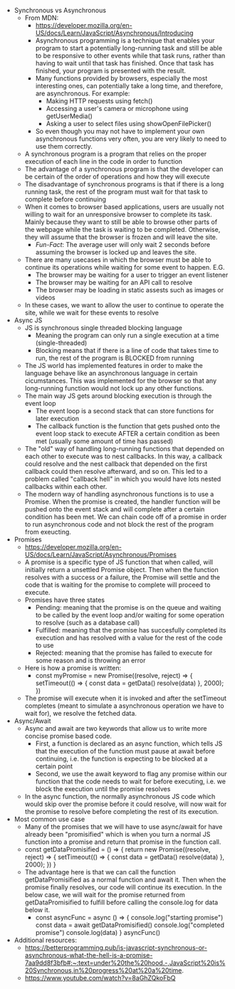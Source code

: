 - Synchronous vs Asynchronous
	- From MDN:
		- https://developer.mozilla.org/en-US/docs/Learn/JavaScript/Asynchronous/Introducing
		- Asynchronous programming is a technique that enables your program to start a potentially long-running task and still be able to be responsive to other events while that task runs, rather than having to wait until that task has finished. Once that task has finished, your program is presented with the result.
		- Many functions provided by browsers, especially the most interesting ones, can potentially take a long time, and therefore, are asynchronous. For example:
			- Making HTTP requests using fetch()
			- Accessing a user's camera or microphone using getUserMedia()
			- Asking a user to select files using showOpenFilePicker()
		- So even though you may not have to implement your own asynchronous functions very often, you are very likely to need to use them correctly.
	- A synchronous program is a program that relies on the proper execution of each line in the code in order to function
	- The advantage of a synchronous program is that the developer can be certain of the order of operations and how they will execute
	- The disadvantage of synchronous programs is that if there is a long running task, the rest of the program must wait for that task to complete before continuing
	- When it comes to browser based applications, users are usually not willing to wait for an unresponsive browser to complete its task. Mainly because they want to still be able to browse other parts of the webpage while the task is waiting to be completed. Otherwise, they will assume that the browser is frozen and will leave the site.
		- _Fun-Fact_: The average user will only wait 2 seconds before assuming the browser is locked up and leaves the site.
	- There are many usecases in which the browser must be able to continue its operations while waiting for some event to happen. E.G.
		- The browser may be waiting for a user to trigger an event listener
		- The browser may be waiting for an API call to resolve
		- The browser may be loading in static assests such as images or videos
	- In these cases, we want to allow the user to continue to operate the site, while we wait for these events to resolve
- Async JS
	- JS is synchronous single threaded blocking language
		- Meaning the program can only run a single execution at a time (single-threaded)
		- Blocking means that if there is a line of code that takes time to run, the rest of the program is BLOCKED from running
	- The JS world has implemented features in order to make the language behave like an asynchronous language in certain cicumstances. This was implemented for the browser so that any long-running function would not lock up any other functions. 
	- The main way JS gets around blocking execution is through the event loop
		- The event loop is a second stack that can store functions for later execution
		- The callback function is the function that gets pushed onto the event loop stack to execute AFTER a certain condition as been met (usually some amount of time has passed)
	- The "old" way of handling long-running functions that depended on each other to execute was to nest callbacks. In this way, a callback could resolve and the nest callback that depended on the first callback could then resolve afterward, and so on. This led to a problem called "callback hell" in which you would have lots nested callbacks within each other. 
	- The modern way of handling asynchronous functions is to use a Promise. When the promise is created, the handler function will be pushed onto the event stack and will complete after a certain condition has been met. We can chain code off of a promise in order to run asynchronous code and not block the rest of the program from exeucting.
- Promises
	- https://developer.mozilla.org/en-US/docs/Learn/JavaScript/Asynchronous/Promises
	- A promise is a specific type of JS function that when called, will initially return a unsettled Promise object. Then when the function resolves with a success or a failure, the Promise will settle and the code that is waiting for the promise to complete will proceed to execute.
	- Promises have three states
		- Pending: meaning that the promise is on the queue and waiting to be called by the event loop and/or waiting for some operation to resolve (such as a database call)
		- Fulfilled: meaning that the promise has succesfully completed its execution and has resolved with a value for the rest of the code to use
		- Rejected: meaning that the promise has failed to execute for some reason and is throwing an error
	- Here is how a promise is written:
		- const myPromise = new Promise((resolve, reject) => {
				setTimeout(() => {
					const data = getData()
					resolve(data)
				}, 2000);
			})
	- The promise will execute when it is invoked and after the setTimeout completes (meant to simulate a asynchronous operation we have to wait for), we resolve the fetched data.
- Async/Await
	- Async and await are two keywords that allow us to write more concise promise based code.
		- First, a function is declared as an async function, which tells JS that the execution of the function must pause at await before continuing, i.e. the function is expecting to be blocked at a certain point
		- Second, we use the await keyword to flag any promise within our function that the code needs to wait for before executing, i.e. we block the execution until the promise resolves
	- In the async function, the normally asynchronous JS code which would skip over the promise before it could resolve, will now wait for the promise to resolve before completing the rest of its execution.
- Most common use case
	- Many of the promises that we will have to use async/await for have already been "promisified" which is when you turn a normal JS function into a promise and return that promise in the function call.
	- const getDataPromisified = () => {
			return new Promise((resolve, reject) => {
				setTimeout(() => {
					const data = getData()
					resolve(data)
				}, 2000);
			})
		} 
	- The advantage here is that we can call the function getDataPromisified as a normal function and await it. Then when the promise finally resolves, our code will continue its execution. In the below case, we will wait for the promise returned from getDataPromisified to fulfill before calling the console.log for data below it.
		- const asyncFunc = async () => {
				console.log("starting promise")
				const data = await getDataPromisified()
				console.log("completed promise")
				console.log(data)
			}
			asyncFunc()
- Additional resources:
	- https://betterprogramming.pub/is-javascript-synchronous-or-asynchronous-what-the-hell-is-a-promise-7aa9dd8f3bfb#:~:text=under%20the%20hood.-,JavaScript%20is%20Synchronous,in%20progress%20at%20a%20time.
	- https://www.youtube.com/watch?v=8aGhZQkoFbQ